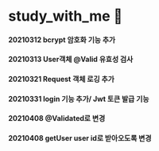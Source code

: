 # study_with_me 📖

#### 20210312 bcrypt 암호화 기능 추가
#### 20210313 User객체 @Valid 유효성 검사
#### 20210321 Request 객체 로깅 추가
#### 20210331 login 기능 추가/ Jwt 토큰 발급 기능 
#### 20210408 @Validated로 변경
#### 20210408 getUser user id로 받아오도록 변경
